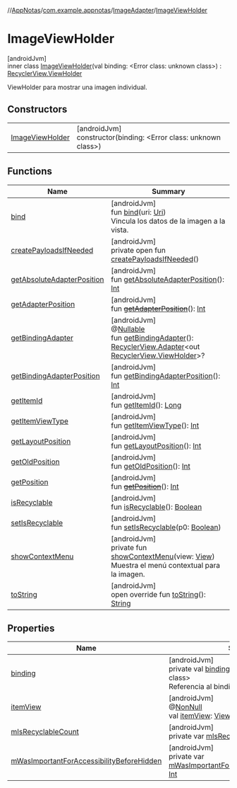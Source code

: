 //[AppNotas](../../../../index.md)/[com.example.appnotas](../../index.md)/[ImageAdapter](../index.md)/[ImageViewHolder](index.md)

# ImageViewHolder

[androidJvm]\
inner class [ImageViewHolder](index.md)(val binding: &lt;Error class: unknown class&gt;) : [RecyclerView.ViewHolder](https://developer.android.com/reference/kotlin/androidx/recyclerview/widget/RecyclerView.ViewHolder.html)

ViewHolder para mostrar una imagen individual.

## Constructors

| | |
|---|---|
| [ImageViewHolder](-image-view-holder.md) | [androidJvm]<br>constructor(binding: &lt;Error class: unknown class&gt;) |

## Functions

| Name | Summary |
|---|---|
| [bind](bind.md) | [androidJvm]<br>fun [bind](bind.md)(uri: [Uri](https://developer.android.com/reference/kotlin/android/net/Uri.html))<br>Vincula los datos de la imagen a la vista. |
| [createPayloadsIfNeeded](../../-trash-adapter/-trash-view-holder/index.md#1328516304%2FFunctions%2F-1837990189) | [androidJvm]<br>private open fun [createPayloadsIfNeeded](../../-trash-adapter/-trash-view-holder/index.md#1328516304%2FFunctions%2F-1837990189)() |
| [getAbsoluteAdapterPosition](../../-trash-adapter/-trash-view-holder/index.md#358648312%2FFunctions%2F-1837990189) | [androidJvm]<br>fun [getAbsoluteAdapterPosition](../../-trash-adapter/-trash-view-holder/index.md#358648312%2FFunctions%2F-1837990189)(): [Int](https://kotlinlang.org/api/latest/jvm/stdlib/kotlin-stdlib/kotlin/-int/index.html) |
| [getAdapterPosition](../../-trash-adapter/-trash-view-holder/index.md#644519777%2FFunctions%2F-1837990189) | [androidJvm]<br>fun [~~getAdapterPosition~~](../../-trash-adapter/-trash-view-holder/index.md#644519777%2FFunctions%2F-1837990189)(): [Int](https://kotlinlang.org/api/latest/jvm/stdlib/kotlin-stdlib/kotlin/-int/index.html) |
| [getBindingAdapter](../../-trash-adapter/-trash-view-holder/index.md#-646392777%2FFunctions%2F-1837990189) | [androidJvm]<br>@[Nullable](https://developer.android.com/reference/kotlin/androidx/annotation/Nullable.html)<br>fun [getBindingAdapter](../../-trash-adapter/-trash-view-holder/index.md#-646392777%2FFunctions%2F-1837990189)(): [RecyclerView.Adapter](https://developer.android.com/reference/kotlin/androidx/recyclerview/widget/RecyclerView.Adapter.html)&lt;out [RecyclerView.ViewHolder](https://developer.android.com/reference/kotlin/androidx/recyclerview/widget/RecyclerView.ViewHolder.html)&gt;? |
| [getBindingAdapterPosition](../../-trash-adapter/-trash-view-holder/index.md#1427640590%2FFunctions%2F-1837990189) | [androidJvm]<br>fun [getBindingAdapterPosition](../../-trash-adapter/-trash-view-holder/index.md#1427640590%2FFunctions%2F-1837990189)(): [Int](https://kotlinlang.org/api/latest/jvm/stdlib/kotlin-stdlib/kotlin/-int/index.html) |
| [getItemId](../../-trash-adapter/-trash-view-holder/index.md#1378485811%2FFunctions%2F-1837990189) | [androidJvm]<br>fun [getItemId](../../-trash-adapter/-trash-view-holder/index.md#1378485811%2FFunctions%2F-1837990189)(): [Long](https://kotlinlang.org/api/latest/jvm/stdlib/kotlin-stdlib/kotlin/-long/index.html) |
| [getItemViewType](../../-trash-adapter/-trash-view-holder/index.md#-1649344625%2FFunctions%2F-1837990189) | [androidJvm]<br>fun [getItemViewType](../../-trash-adapter/-trash-view-holder/index.md#-1649344625%2FFunctions%2F-1837990189)(): [Int](https://kotlinlang.org/api/latest/jvm/stdlib/kotlin-stdlib/kotlin/-int/index.html) |
| [getLayoutPosition](../../-trash-adapter/-trash-view-holder/index.md#-1407255826%2FFunctions%2F-1837990189) | [androidJvm]<br>fun [getLayoutPosition](../../-trash-adapter/-trash-view-holder/index.md#-1407255826%2FFunctions%2F-1837990189)(): [Int](https://kotlinlang.org/api/latest/jvm/stdlib/kotlin-stdlib/kotlin/-int/index.html) |
| [getOldPosition](../../-trash-adapter/-trash-view-holder/index.md#-1203059319%2FFunctions%2F-1837990189) | [androidJvm]<br>fun [getOldPosition](../../-trash-adapter/-trash-view-holder/index.md#-1203059319%2FFunctions%2F-1837990189)(): [Int](https://kotlinlang.org/api/latest/jvm/stdlib/kotlin-stdlib/kotlin/-int/index.html) |
| [getPosition](../../-trash-adapter/-trash-view-holder/index.md#-1155470344%2FFunctions%2F-1837990189) | [androidJvm]<br>fun [~~getPosition~~](../../-trash-adapter/-trash-view-holder/index.md#-1155470344%2FFunctions%2F-1837990189)(): [Int](https://kotlinlang.org/api/latest/jvm/stdlib/kotlin-stdlib/kotlin/-int/index.html) |
| [isRecyclable](../../-trash-adapter/-trash-view-holder/index.md#-1703443315%2FFunctions%2F-1837990189) | [androidJvm]<br>fun [isRecyclable](../../-trash-adapter/-trash-view-holder/index.md#-1703443315%2FFunctions%2F-1837990189)(): [Boolean](https://kotlinlang.org/api/latest/jvm/stdlib/kotlin-stdlib/kotlin/-boolean/index.html) |
| [setIsRecyclable](../../-trash-adapter/-trash-view-holder/index.md#-1860912636%2FFunctions%2F-1837990189) | [androidJvm]<br>fun [setIsRecyclable](../../-trash-adapter/-trash-view-holder/index.md#-1860912636%2FFunctions%2F-1837990189)(p0: [Boolean](https://kotlinlang.org/api/latest/jvm/stdlib/kotlin-stdlib/kotlin/-boolean/index.html)) |
| [showContextMenu](show-context-menu.md) | [androidJvm]<br>private fun [showContextMenu](show-context-menu.md)(view: [View](https://developer.android.com/reference/kotlin/android/view/View.html))<br>Muestra el menú contextual para la imagen. |
| [toString](../../-trash-adapter/-trash-view-holder/index.md#-1200015593%2FFunctions%2F-1837990189) | [androidJvm]<br>open override fun [toString](../../-trash-adapter/-trash-view-holder/index.md#-1200015593%2FFunctions%2F-1837990189)(): [String](https://kotlinlang.org/api/latest/jvm/stdlib/kotlin-stdlib/kotlin/-string/index.html) |

## Properties

| Name | Summary |
|---|---|
| [binding](binding.md) | [androidJvm]<br>private val [binding](binding.md): &lt;Error class: unknown class&gt;<br>Referencia al binding del layout |
| [itemView](../../-trash-adapter/-trash-view-holder/index.md#29975211%2FProperties%2F-1837990189) | [androidJvm]<br>@[NonNull](https://developer.android.com/reference/kotlin/androidx/annotation/NonNull.html)<br>val [itemView](../../-trash-adapter/-trash-view-holder/index.md#29975211%2FProperties%2F-1837990189): [View](https://developer.android.com/reference/kotlin/android/view/View.html) |
| [mIsRecyclableCount](../../-trash-adapter/-trash-view-holder/index.md#-2018828937%2FProperties%2F-1837990189) | [androidJvm]<br>private var [mIsRecyclableCount](../../-trash-adapter/-trash-view-holder/index.md#-2018828937%2FProperties%2F-1837990189): [Int](https://kotlinlang.org/api/latest/jvm/stdlib/kotlin-stdlib/kotlin/-int/index.html) |
| [mWasImportantForAccessibilityBeforeHidden](../../-trash-adapter/-trash-view-holder/index.md#1167875491%2FProperties%2F-1837990189) | [androidJvm]<br>private var [mWasImportantForAccessibilityBeforeHidden](../../-trash-adapter/-trash-view-holder/index.md#1167875491%2FProperties%2F-1837990189): [Int](https://kotlinlang.org/api/latest/jvm/stdlib/kotlin-stdlib/kotlin/-int/index.html) |
